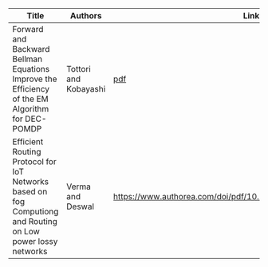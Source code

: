 | Title                                                                                                       | Authors               | Link                                                            |
| ----------------------------------------------------------------------------------------------------------- | --------------------- | --------------------------------------------------------------- |
| Forward and Backward Bellman Equations Improve the Efficiency of the EM Algorithm for DEC-POMDP             | Tottori and Kobayashi | [pdf](https://arxiv.org/pdf/2103.10752.pdf)                     |
| Efficient Routing Protocol for IoT Networks based on fog Computiong and Routing on Low power lossy networks | Verma and Deswal      | https://www.authorea.com/doi/pdf/10.22541/au.166687986.62025152 |
